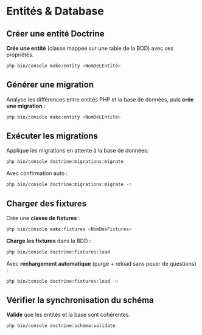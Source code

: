# Entités & Database

## Créer une entité Doctrine
**Crée une entité** (classe mappée sur une table de la BDD) avec ses propriétés.

```bash
php bin/console make:entity <NomDeLEntité>
```

## Générer une migration

Analyse les différences entre entités PHP et la base de données, puis **crée une migration** :

```bash
php bin/console make:entity <NomDeLEntité>
```
## Exécuter les migrations

Applique les migrations en attente à la base de données:
```bash
php bin/console doctrine:migrations:migrate
```
Avec confirmation auto :

```bash
php bin/console doctrine:migrations:migrate -n
```
## Charger des fixtures

Crée une **classe de fixtures** :
```bash
php bin/console make:fixtures <NomDesFixtures>
```
**Charge les fixtures** dans la BDD :
```bash
php bin/console doctrine:fixtures:load
```
Avec **rechargement automatique** (purge + reload sans poser de questions) :
```bash
php bin/console doctrine:fixtures:load -n
```

## Vérifier la synchronisation du schéma
**Valide** que les entités et la base sont cohérentes.
```bash
php bin/console doctrine:schema:validate
```